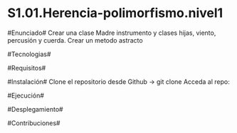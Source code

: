 # S1.01.Herencia-polimorfismo.nivel1
#Enunciado#
Crear una clase Madre instrumento y clases hijas, viento, percusión y cuerda.
Crear un metodo astracto

#Tecnologias#

#Requisitos#

#Instalación#
Clone el repositorio desde Github -> git clone
Acceda al repo: 

#Ejecución#

#Desplegamiento#

#Contribuciones#
